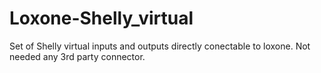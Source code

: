 # Loxone-Shelly_virtual
Set of Shelly virtual inputs and outputs directly conectable to loxone. Not needed any 3rd party connector.
